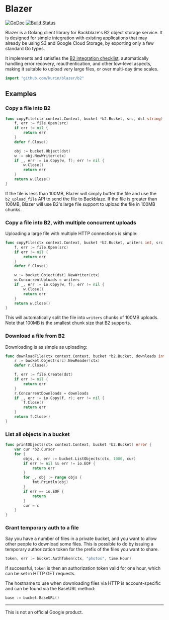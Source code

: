 Blazer
====

[![GoDoc](https://godoc.org/github.com/kurin/blazer/b2?status.svg)](https://godoc.org/github.com/kurin/blazer/b2)
[![Build Status](https://travis-ci.org/kurin/blazer.svg)](https://travis-ci.org/kurin/blazer)

Blazer is a Golang client library for Backblaze's B2 object storage service.
It is designed for simple integration with existing applications that may
already be using S3 and Google Cloud Storage, by exporting only a few standard
Go types.

It implements and satisfies the [B2 integration
checklist](https://www.backblaze.com/b2/docs/integration_checklist.html),
automatically handling error recovery, reauthentication, and other low-level
aspects, making it suitable to upload very large files, or over multi-day time
scales.

```go
import "github.com/kurin/blazer/b2"
```

## Examples

### Copy a file into B2

```go
func copyFile(ctx context.Context, bucket *b2.Bucket, src, dst string) error {
	f, err := file.Open(src)
	if err != nil {
		return err
	}
	defer f.Close()

	obj := bucket.Object(dst)
	w := obj.NewWriter(ctx)
	if _, err := io.Copy(w, f); err != nil {
		w.Close()
		return err
	}
	return w.Close()
}
```

If the file is less than 100MB, Blazer will simply buffer the file and use the
`b2_upload_file` API to send the file to Backblaze.  If the file is greater
than 100MB, Blazer will use B2's large file support to upload the file in 100MB
chunks.

### Copy a file into B2, with multiple concurrent uploads

Uploading a large file with multiple HTTP connections is simple:

```go
func copyFile(ctx context.Context, bucket *b2.Bucket, writers int, src, dst string) error {
	f, err := file.Open(src)
	if err != nil {
		return err
	}
	defer f.Close()

	w := bucket.Object(dst).NewWriter(ctx)
	w.ConcurrentUploads = writers
	if _, err := io.Copy(w, f); err != nil {
		w.Close()
		return err
	}
	return w.Close()
}
```

This will automatically split the file into `writers` chunks of 100MB uploads.
Note that 100MB is the smallest chunk size that B2 supports.

### Download a file from B2

Downloading is as simple as uploading:

```go
func downloadFile(ctx context.Context, bucket *b2.Bucket, downloads int, src, dst string) error {
	r := bucket.Object(src).NewReader(ctx)
	defer r.Close()

	f, err := file.Create(dst)
	if err != nil {
		return err
	}
	r.ConcurrentDownloads = downloads
	if _, err := io.Copy(f, r); err != nil {
		f.Close()
		return err
	}
	return f.Close()
}
```

### List all objects in a bucket

```go
func printObjects(ctx context.Context, bucket *b2.Bucket) error {
	var cur *b2.Cursor
	for {
		objs, c, err := bucket.ListObjects(ctx, 1000, cur)
		if err != nil && err != io.EOF {
			return err
		}
		for _, obj := range objs {
			fmt.Println(obj)
		}
		if err == io.EOF {
			return
		}
		cur = c
	}
}
```

### Grant temporary auth to a file

Say you have a number of files in a private bucket, and you want to allow other
people to download some files.  This is possible to do by issuing a temporary
authorization token for the prefix of the files you want to share.

```go
token, err := bucket.AuthToken(ctx, "photos", time.Hour)
```

If successful, `token` is then an authorization token valid for one hour, which
can be set in HTTP GET requests.

The hostname to use when downloading files via HTTP is account-specific and can
be found via the BaseURL method:

```go
base := bucket.BaseURL()
```

---

This is not an official Google product.
